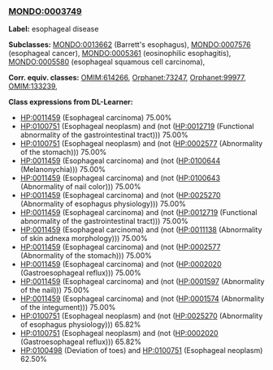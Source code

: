 
### [MONDO:0003749](http://purl.obolibrary.org/obo/MONDO_0003749)
**Label:** esophageal disease

**Subclasses:** [MONDO:0013662](http://purl.obolibrary.org/obo/MONDO_0013662) (Barrett's esophagus), [MONDO:0007576](http://purl.obolibrary.org/obo/MONDO_0007576) (esophageal cancer), [MONDO:0005361](http://purl.obolibrary.org/obo/MONDO_0005361) (eosinophilic esophagitis), [MONDO:0005580](http://purl.obolibrary.org/obo/MONDO_0005580) (esophageal squamous cell carcinoma), 

**Corr. equiv. classes:** [OMIM:614266](http://purl.obolibrary.org/obo/OMIM_614266), [Orphanet:73247](http://www.orpha.net/ORDO/Orphanet_73247), [Orphanet:99977](http://www.orpha.net/ORDO/Orphanet_99977), [OMIM:133239](http://purl.obolibrary.org/obo/OMIM_133239), 

**Class expressions from DL-Learner:**

- [HP:0011459](http://purl.obolibrary.org/obo/HP_0011459) (Esophageal carcinoma) 75.00%
- [HP:0100751](http://purl.obolibrary.org/obo/HP_0100751) (Esophageal neoplasm) and (not ([HP:0012719](http://purl.obolibrary.org/obo/HP_0012719) (Functional abnormality of the gastrointestinal tract))) 75.00%
- [HP:0100751](http://purl.obolibrary.org/obo/HP_0100751) (Esophageal neoplasm) and (not ([HP:0002577](http://purl.obolibrary.org/obo/HP_0002577) (Abnormality of the stomach))) 75.00%
- [HP:0011459](http://purl.obolibrary.org/obo/HP_0011459) (Esophageal carcinoma) and (not ([HP:0100644](http://purl.obolibrary.org/obo/HP_0100644) (Melanonychia))) 75.00%
- [HP:0011459](http://purl.obolibrary.org/obo/HP_0011459) (Esophageal carcinoma) and (not ([HP:0100643](http://purl.obolibrary.org/obo/HP_0100643) (Abnormality of nail color))) 75.00%
- [HP:0011459](http://purl.obolibrary.org/obo/HP_0011459) (Esophageal carcinoma) and (not ([HP:0025270](http://purl.obolibrary.org/obo/HP_0025270) (Abnormality of esophagus physiology))) 75.00%
- [HP:0011459](http://purl.obolibrary.org/obo/HP_0011459) (Esophageal carcinoma) and (not ([HP:0012719](http://purl.obolibrary.org/obo/HP_0012719) (Functional abnormality of the gastrointestinal tract))) 75.00%
- [HP:0011459](http://purl.obolibrary.org/obo/HP_0011459) (Esophageal carcinoma) and (not ([HP:0011138](http://purl.obolibrary.org/obo/HP_0011138) (Abnormality of skin adnexa morphology))) 75.00%
- [HP:0011459](http://purl.obolibrary.org/obo/HP_0011459) (Esophageal carcinoma) and (not ([HP:0002577](http://purl.obolibrary.org/obo/HP_0002577) (Abnormality of the stomach))) 75.00%
- [HP:0011459](http://purl.obolibrary.org/obo/HP_0011459) (Esophageal carcinoma) and (not ([HP:0002020](http://purl.obolibrary.org/obo/HP_0002020) (Gastroesophageal reflux))) 75.00%
- [HP:0011459](http://purl.obolibrary.org/obo/HP_0011459) (Esophageal carcinoma) and (not ([HP:0001597](http://purl.obolibrary.org/obo/HP_0001597) (Abnormality of the nail))) 75.00%
- [HP:0011459](http://purl.obolibrary.org/obo/HP_0011459) (Esophageal carcinoma) and (not ([HP:0001574](http://purl.obolibrary.org/obo/HP_0001574) (Abnormality of the integument))) 75.00%
- [HP:0100751](http://purl.obolibrary.org/obo/HP_0100751) (Esophageal neoplasm) and (not ([HP:0025270](http://purl.obolibrary.org/obo/HP_0025270) (Abnormality of esophagus physiology))) 65.82%
- [HP:0100751](http://purl.obolibrary.org/obo/HP_0100751) (Esophageal neoplasm) and (not ([HP:0002020](http://purl.obolibrary.org/obo/HP_0002020) (Gastroesophageal reflux))) 65.82%
- [HP:0100498](http://purl.obolibrary.org/obo/HP_0100498) (Deviation of toes) and [HP:0100751](http://purl.obolibrary.org/obo/HP_0100751) (Esophageal neoplasm) 62.50%


